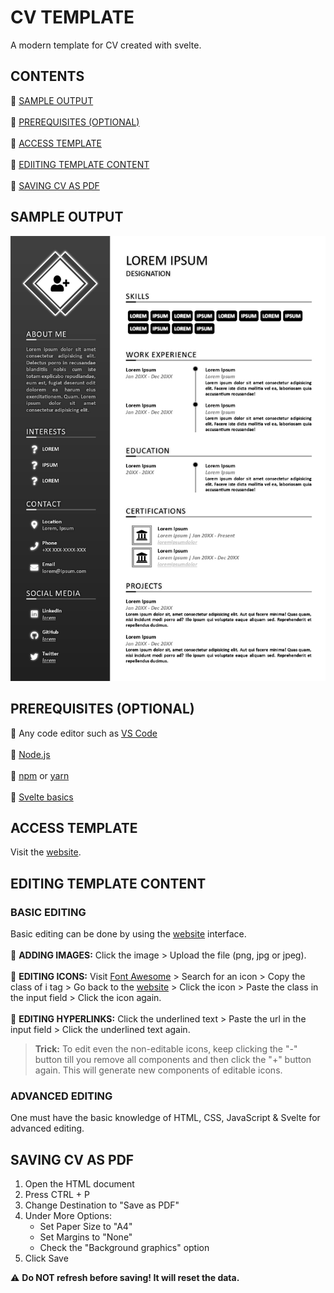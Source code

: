 # CV TEMPLATE

A modern template for CV created with svelte.

## CONTENTS

:white_square_button: [SAMPLE OUTPUT](#sample-output)
<br /><br />:white_square_button: [PREREQUISITES (OPTIONAL)](#prerequisites-optional)
<br /><br />:white_square_button: [ACCESS TEMPLATE](#access-template)
<br /><br />:white_square_button: [EDIITING TEMPLATE CONTENT](#editing-template-content)
<br /><br />:white_square_button: [SAVING CV AS PDF](#saving-cv-as-pdf)

## SAMPLE OUTPUT

![CV](/images/sample.jpg)

## PREREQUISITES (OPTIONAL)

:white_square_button: Any code editor such as [VS Code](https://code.visualstudio.com/download)
<br /><br />:white_square_button: [Node.js](https://nodejs.org/en)
<br /><br />:white_square_button: [npm](https://www.npmjs.com) or [yarn](https://yarnpkg.com)
<br /><br />:white_square_button: [Svelte basics](https://svelte.dev)

## ACCESS TEMPLATE

Visit the <a class="link-gray-dark"  href="https://psi-chi.github.io/modern-cv-template/"><span class="link-hover-gray">website</span></a>.

## EDITING TEMPLATE CONTENT

### BASIC EDITING

Basic editing can be done by using the <a href="https://psi-chi.github.io/modern-cv-template/">website</a> interface.
<br />
<br />:white_square_button: **ADDING IMAGES:** Click the image > Upload the file (png, jpg or jpeg).
<br />
<br />:white_square_button: **EDITING ICONS:** Visit <a href="https://psi-chi.github.io/modern-cv-template/">Font Awesome</a> > Search for an icon > Copy the class of i tag > Go back to the <a href="https://psi-chi.github.io/modern-cv-template/">website</a> > Click the icon > Paste the class in the input field > Click the icon again.
<br />
<br />:white_square_button: **EDITING HYPERLINKS:** Click the underlined text > Paste the url in the input field > Click the underlined text again.
<br />

> **Trick:** To edit even the non-editable icons, keep clicking the "-" button till you remove all components and then click the "+" button again. This will generate new components of editable icons.

### ADVANCED EDITING

One must have the basic knowledge of HTML, CSS, JavaScript & Svelte for advanced editing.

## SAVING CV AS PDF

1. Open the HTML document
2. Press CTRL + P
3. Change Destination to "Save as PDF"
4. Under More Options:
   - Set Paper Size to "A4"
   - Set Margins to "None"
   * Check the "Background graphics" option
5. Click Save

:warning: **Do NOT refresh before saving! It will reset the data.**
